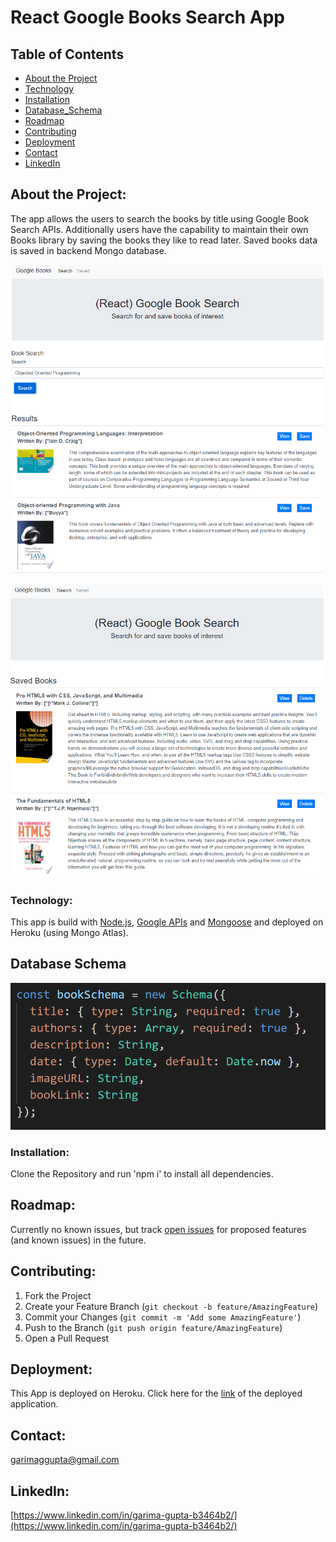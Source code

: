 # React Google Books Search App

## Table of Contents

* [About the Project](#about-the-project)
* [Technology](#Technology)
* [Installation](#installation)
* [Database_Schema](#database-schema)
* [Roadmap](#roadmap)
* [Contributing](#contributing)
* [Deployment](#Deployment)
* [Contact](#contact)
* [LinkedIn](#LinkedIn)


## About the Project:
The app allows the users to search the books by title using Google Book Search APIs. Additionally users have the capability to maintain their own Books library by saving the books they like to read later. Saved books data is saved in backend Mongo database.

![Screenshot1](assets/screenshot1.PNG)

![Screenshot2](assets/screenshot2.PNG)

### Technology:
This app is build with [Node.js](https://nodejs.org/en/), [Google APIs](https://www.googleapis.com/books/v1/volumes?q=title:the%20book%title) and [Mongoose](https://www.npmjs.com/package/mongoose) and deployed on Heroku (using Mongo Atlas).

## Database Schema

![database_schema](assets/schema.PNG)

### Installation:
Clone the Repository and run 'npm i' to install all dependencies.

## Roadmap:
Currently no known issues, but track [open issues](https://github.com/garimaggupta/Google_ook_Search/issues) for proposed features (and known issues) in the future.  
  
## Contributing:

1. Fork the Project
2. Create your Feature Branch (`git checkout -b feature/AmazingFeature`)
3. Commit your Changes (`git commit -m 'Add some AmazingFeature'`)
4. Push to the Branch (`git push origin feature/AmazingFeature`)
5. Open a Pull Request

## Deployment:
This App is deployed on Heroku. Click here for the [link](https://react-books-searches.herokuapp.com/) of the deployed application.

## Contact:
garimaggupta@gmail.com

## LinkedIn:
[https://www.linkedin.com/in/garima-gupta-b3464b2/](https://www.linkedin.com/in/garima-gupta-b3464b2/)
